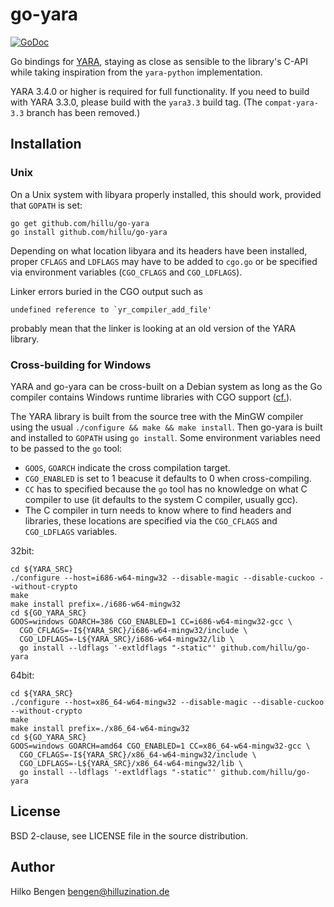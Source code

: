 # go-yara

[![GoDoc](https://godoc.org/github.com/hillu/go-yara?status.svg)](https://godoc.org/github.com/hillu/go-yara)

Go bindings for [YARA](http://plusvic.github.io/yara/), staying as
close as sensible to the library's C-API while taking inspiration from
the `yara-python` implementation.

YARA 3.4.0 or higher is required for full functionality. If you need
to build with YARA 3.3.0, please build with the `yara3.3` build tag.
(The `compat-yara-3.3` branch has been removed.)

## Installation

### Unix

On a Unix system with libyara properly installed, this should work,
provided that `GOPATH` is set:

```
go get github.com/hillu/go-yara
go install github.com/hillu/go-yara
```

Depending on what location libyara and its headers have been
installed, proper `CFLAGS` and `LDFLAGS` may have to be added to
`cgo.go` or be specified via environment variables (`CGO_CFLAGS` and
`CGO_LDFLAGS`).

Linker errors buried in the CGO output such as

    undefined reference to `yr_compiler_add_file'

probably mean that the linker is looking at an old version of the YARA
library.

### Cross-building for Windows

YARA and go-yara can be cross-built on a Debian system as long as the
Go compiler contains Windows runtime libraries with CGO support
([cf.](https://github.com/hillu/golang-go-cross)).

The YARA library is built from the source tree with the MinGW compiler
using the usual `./configure && make && make install`. Then go-yara is
built and installed to `GOPATH` using `go install`. Some environment
variables need to be passed to the `go` tool:

- `GOOS`, `GOARCH` indicate the cross compilation
  target.
- `CGO_ENABLED` is set to 1 beacuse it defaults to 0 when
  cross-compiling.
- `CC` has to specified because the `go` tool has no knowledge on what
  C compiler to use (it defaults to the system C compiler, usually
  gcc).
- The C compiler in turn needs to know where to find headers and
  libraries, these locations are specified via the `CGO_CFLAGS` and
  `CGO_LDFLAGS` variables.

32bit:

```
cd ${YARA_SRC}
./configure --host=i686-w64-mingw32 --disable-magic --disable-cuckoo --without-crypto
make
make install prefix=./i686-w64-mingw32
cd ${GO_YARA_SRC}
GOOS=windows GOARCH=386 CGO_ENABLED=1 CC=i686-w64-mingw32-gcc \
  CGO_CFLAGS=-I${YARA_SRC}/i686-w64-mingw32/include \
  CGO_LDFLAGS=-L${YARA_SRC}/i686-w64-mingw32/lib \
  go install --ldflags '-extldflags "-static"' github.com/hillu/go-yara
```

64bit:

```
cd ${YARA_SRC}
./configure --host=x86_64-w64-mingw32 --disable-magic --disable-cuckoo --without-crypto
make
make install prefix=./x86_64-w64-mingw32
cd ${GO_YARA_SRC}
GOOS=windows GOARCH=amd64 CGO_ENABLED=1 CC=x86_64-w64-mingw32-gcc \
  CGO_CFLAGS=-I${YARA_SRC}/x86_64-w64-mingw32/include \
  CGO_LDFLAGS=-L${YARA_SRC}/x86_64-w64-mingw32/lib \
  go install --ldflags '-extldflags "-static"' github.com/hillu/go-yara
```

## License

BSD 2-clause, see LICENSE file in the source distribution.

## Author

Hilko Bengen <bengen@hilluzination.de>
